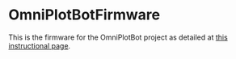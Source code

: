 # OmniPlotBotFirmware

This is the firmware for the OmniPlotBot project as detailed at [this instructional page](https://daniel-matarazzo.com/posts/omniplotbot).
